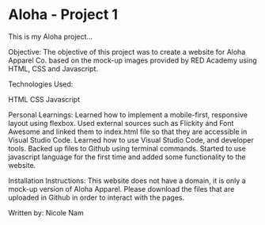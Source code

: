 # Aloha - Project 1 

This is my Aloha project...

Objective: 
The objective of this project was to create a website for Aloha Apparel Co. based on the mock-up images provided by RED Academy using HTML, CSS and Javascript.

Technologies Used:

HTML
CSS
Javascript

Personal Learnings:
Learned how to implement a mobile-first, responsive layout using flexbox. Used external sources such as Flickity and Font Awesome and linked them to index.html file so that they are accessible in Visual Studio Code. Learned how to use Visual Studio Code, and developer tools. Backed up files to Github using terminal commands. Started to use javascript language for the first time and added some functionality to the website. 

Installation Instructions:
This website does not have a domain, it is only a mock-up version of Aloha Apparel. Please download the files that are uploaded in Github in order to interact with the pages. 

Written by: Nicole Nam